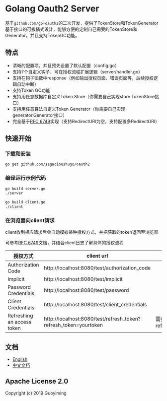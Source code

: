 # Golang Oauth2 Server
基于`github.com/go-oauth2`的二次开发，提供了TokenStore和TokenGenerator基于接口的可拔插式设计，能够方便的定制自己需要的TokenStore和Generator，并且支持TokenGC功能。


## 特点
* 清晰的配置项，并且预先设置了默认配置（config.go）
* 支持7个自定义钩子，可在授权流程扩展逻辑（server/handler.go）
* 支持在钩子函数中response（例如输出授权页面、错误页面等，后续授权逻辑自动中断）
* 支持Token GC功能
* 支持用任意数据库自定义Token Store（你需要自己实现store.TokenStore接口）
* 支持用任意算法自定义Token Generator（你需要自己实现generator.Generator接口）
* 完全基于[RFC 6749](https://tools.ietf.org/html/rfc6749)实现（支持RedirectURI为空，支持配置多RedirectURI）



## 快速开始
### 下载和安装
```bash
go get github.com/sagacioushugo/oauth2
```

### 编译运行示例代码

```bash
go build server.go
./server

go build client.go
./client
```

### 在浏览器向client请求

client收到相应请求后会自动模拟某种授权方式，并把获取的token返回至浏览器

可参考[RFC 6749](https://tools.ietf.org/html/rfc6749)文档，并结合client日志了解具体的授权流程

授权方式| client url | 备注
---|---|---
Authorization Code|http://localhost:8080/test/authorization_code |
Implicit|http://localhost:8080/test/implicit |
Password Credentials|http://localhost:8080/test/password|
Client Credentials | http://localhost:8080/test/client_credentials|
Refreshing an access token|http://localhost:8080/test/refresh_token?refresh_token=yourtoken| 需要参数refresh_token


## 文档
* [English](./README.md)
* [中文文档](./README_CH.md)

## Apache License 2.0

  Copyright (c) 2019 Guoyiming